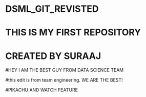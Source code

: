 # DSML_GIT_REVISTED
 
# THIS IS MY FIRST REPOSITORY

# CREATED BY SURAAJ


#HEY I AM THE BEST GUY FROM DATA SCIENCE TEAM

#this edit is from team engineering. WE ARE THE BEST!


#PIKACHU AND WATCH FEATURE

